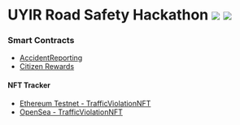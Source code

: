 # UYIR Road Safety Hackathon ![](https://img.shields.io/badge/-Live-darkgreen) ![](https://img.shields.io/badge/-2025-darkgreen)  

### Smart Contracts
- [AccidentReporting](https://sepolia.etherscan.io/address/0x4ddf5438751b6774da99d412746fddcaa49e6e10)
- [Citizen Rewards](https://sepolia.etherscan.io/address/0x7300d7ba32bfa4d1d8c7ee29e3f4eeb1cfa3f102)

#### NFT Tracker
- [Ethereum Testnet - TrafficViolationNFT](https://sepolia.etherscan.io/token/0x7300d7ba32bfa4d1d8c7ee29e3f4eeb1cfa3f102)
- [OpenSea - TrafficViolationNFT](https://testnets.opensea.io/collection/trafficviolationnft)

